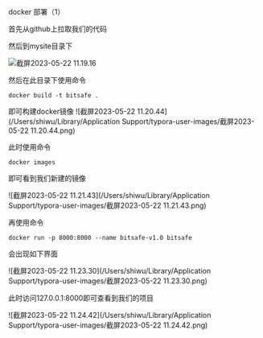 docker 部署（1）

首先从github上拉取我们的代码

然后到mysite目录下

![截屏2023-05-22 11.19.16]([https://github.com/jackson-jam/bit-safe/blob/main/%E6%88%AA%E5%B1%8F2023-05-22%2011.19.16.png])

然后在此目录下使用命令

```docker build -t bitsafe . ```

即可构建docker镜像  ![截屏2023-05-22 11.20.44](/Users/shiwu/Library/Application Support/typora-user-images/截屏2023-05-22 11.20.44.png)

此时使用命令

```docker images```

即可看到我们新建的镜像

![截屏2023-05-22 11.21.43](/Users/shiwu/Library/Application Support/typora-user-images/截屏2023-05-22 11.21.43.png)

再使用命令

```docker run -p 8000:8000 --name bitsafe-v1.0 bitsafe ```

会出现如下界面

![截屏2023-05-22 11.23.30](/Users/shiwu/Library/Application Support/typora-user-images/截屏2023-05-22 11.23.30.png)

此时访问127.0.0.1:8000即可查看到我们的项目

![截屏2023-05-22 11.24.42](/Users/shiwu/Library/Application Support/typora-user-images/截屏2023-05-22 11.24.42.png)
